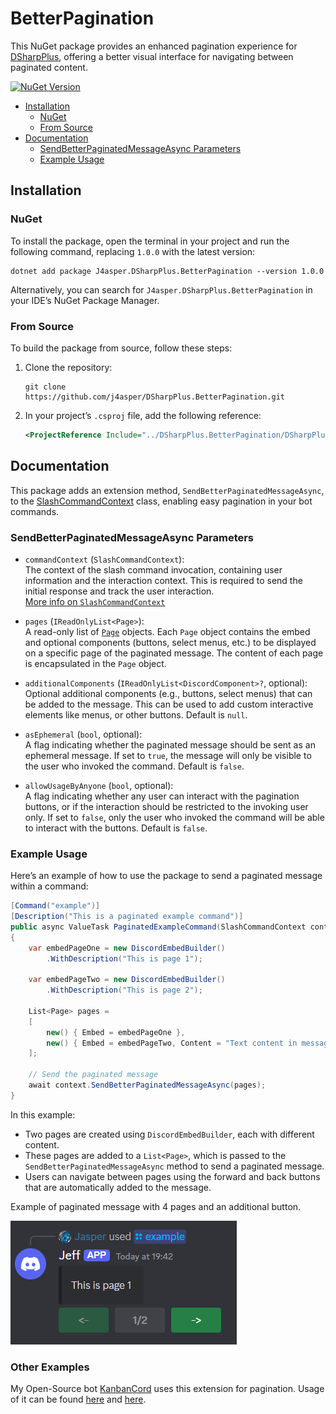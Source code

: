 # BetterPagination

This NuGet package provides an enhanced pagination experience for [DSharpPlus](https://github.com/DSharpPlus/DSharpPlus), offering a better visual interface for navigating between paginated content.

[![NuGet Version](https://img.shields.io/nuget/v/J4asper.DSharpPlus.BetterPagination)](https://www.nuget.org/packages/J4asper.DSharpPlus.BetterPagination/)

<!-- TOC -->
  * [Installation](#installation)
    * [NuGet](#nuget)
    * [From Source](#from-source)
  * [Documentation](#documentation)
    * [SendBetterPaginatedMessageAsync Parameters](#sendbetterpaginatedmessageasync-parameters)
    * [Example Usage](#example-usage)
<!-- TOC -->

## Installation

### NuGet

To install the package, open the terminal in your project and run the following command, replacing `1.0.0` with the latest version:

```console
dotnet add package J4asper.DSharpPlus.BetterPagination --version 1.0.0
```

Alternatively, you can search for `J4asper.DSharpPlus.BetterPagination` in your IDE’s NuGet Package Manager.

### From Source

To build the package from source, follow these steps:

1.  Clone the repository:

    ```console
    git clone https://github.com/j4asper/DSharpPlus.BetterPagination.git
    ```

2.  In your project’s `.csproj` file, add the following reference:

    ```xml
    <ProjectReference Include="../DSharpPlus.BetterPagination/DSharpPlus.BetterPagination/DSharpPlus.BetterPagination.csproj" />
    ```

## Documentation

This package adds an extension method, `SendBetterPaginatedMessageAsync`, to the [SlashCommandContext](https://dsharpplus.github.io/DSharpPlus/api/DSharpPlus.Commands.Processors.SlashCommands.SlashCommandContext.html) class, enabling easy pagination in your bot commands.

### SendBetterPaginatedMessageAsync Parameters

- `commandContext` (`SlashCommandContext`):  
  The context of the slash command invocation, containing user information and the interaction context. This is required to send the initial response and track the user interaction.  
  [More info on `SlashCommandContext`](https://dsharpplus.github.io/DSharpPlus/api/DSharpPlus.Commands.Processors.SlashCommands.SlashCommandContext.html)

- `pages` (`IReadOnlyList<Page>`):  
  A read-only list of [`Page`](https://dsharpplus.github.io/DSharpPlus/api/DSharpPlus.Interactivity.Page.html) objects. Each `Page` object contains the embed and optional components (buttons, select menus, etc.) to be displayed on a specific page of the paginated message. The content of each page is encapsulated in the `Page` object.

- `additionalComponents` (`IReadOnlyList<DiscordComponent>?`, optional):  
  Optional additional components (e.g., buttons, select menus) that can be added to the message. This can be used to add custom interactive elements like menus, or other buttons. Default is `null`.

- `asEphemeral` (`bool`, optional):  
  A flag indicating whether the paginated message should be sent as an ephemeral message. If set to `true`, the message will only be visible to the user who invoked the command. Default is `false`.

- `allowUsageByAnyone` (`bool`, optional):  
  A flag indicating whether any user can interact with the pagination buttons, or if the interaction should be restricted to the invoking user only. If set to `false`, only the user who invoked the command will be able to interact with the buttons. Default is `false`.

### Example Usage

Here’s an example of how to use the package to send a paginated message within a command:

```csharp
[Command("example")]
[Description("This is a paginated example command")]
public async ValueTask PaginatedExampleCommand(SlashCommandContext context)
{
    var embedPageOne = new DiscordEmbedBuilder()
        .WithDescription("This is page 1");

    var embedPageTwo = new DiscordEmbedBuilder()
        .WithDescription("This is page 2");

    List<Page> pages =
    [
        new() { Embed = embedPageOne },
        new() { Embed = embedPageTwo, Content = "Text content in message" }
    ];

    // Send the paginated message
    await context.SendBetterPaginatedMessageAsync(pages);
}
```

In this example:

-   Two pages are created using `DiscordEmbedBuilder`, each with different content.
-   These pages are added to a `List<Page>`, which is passed to the `SendBetterPaginatedMessageAsync` method to send a paginated message.
-   Users can navigate between pages using the forward and back buttons that are automatically added to the message.

Example of paginated message with 4 pages and an additional button.

![Paginated Example](https://raw.githubusercontent.com/j4asper/DSharpPlus.BetterPagination/refs/heads/main/.github/images/example.png)

### Other Examples

My Open-Source bot [KanbanCord](https://github.com/j4asper/KanbanCord) uses this extension for pagination. Usage of it can be found [here](https://github.com/j4asper/KanbanCord/blob/main/KanbanCord.Bot/Commands/HelpCommand.cs) and [here](https://github.com/j4asper/KanbanCord/blob/main/KanbanCord.Bot/Commands/Task/TaskViewCommand.cs).
